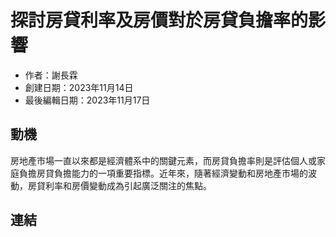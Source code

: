 # 探討房貸利率及房價對於房貸負擔率的影響
- 作者：謝長霖
- 創建日期：2023年11月14日
- 最後編輯日期：2023年11月17日

## 動機
房地產市場一直以來都是經濟體系中的關鍵元素，而房貸負擔率則是評估個人或家庭負擔房貸負擔能力的一項重要指標。近年來，隨著經濟變動和房地產市場的波動，房貸利率和房價變動成為引起廣泛關注的焦點。
## 連結
